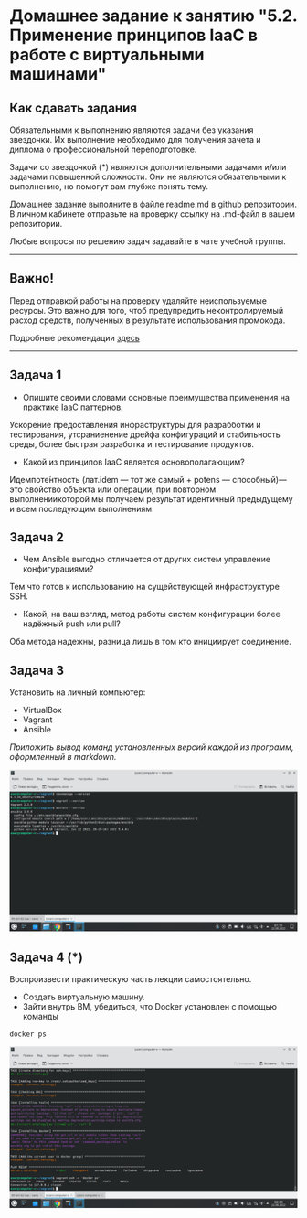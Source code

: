 
# Домашнее задание к занятию "5.2. Применение принципов IaaC в работе с виртуальными машинами"

## Как сдавать задания

Обязательными к выполнению являются задачи без указания звездочки. Их выполнение необходимо для получения зачета и диплома о профессиональной переподготовке.

Задачи со звездочкой (*) являются дополнительными задачами и/или задачами повышенной сложности. Они не являются обязательными к выполнению, но помогут вам глубже понять тему.

Домашнее задание выполните в файле readme.md в github репозитории. В личном кабинете отправьте на проверку ссылку на .md-файл в вашем репозитории.

Любые вопросы по решению задач задавайте в чате учебной группы.

---


## Важно!

Перед отправкой работы на проверку удаляйте неиспользуемые ресурсы.
Это важно для того, чтоб предупредить неконтролируемый расход средств, полученных в результате использования промокода.

Подробные рекомендации [здесь](https://github.com/netology-code/virt-homeworks/blob/virt-11/r/README.md)

---

## Задача 1

- Опишите своими словами основные преимущества применения на практике IaaC паттернов.


Ускорение предоставления инфраструктуры для разрабботки и тестирования, утсраниенение дрейфа конфигураций и стабильность среды, более быстрая разработка и тестирование продуктов.


- Какой из принципов IaaC является основополагающим?


Идемпоте́нтность (лат.idem — тот же самый + potens — способный)—это свойство объекта или операции, при повторном выполнениикоторой мы получаем результат идентичный предыдущему и всем последующим выполнениям.


## Задача 2

- Чем Ansible выгодно отличается от других систем управление конфигурациями?


Тем что готов к использованию на сущействующей инфраструктуре SSH.


- Какой, на ваш взгляд, метод работы систем конфигурации более надёжный push или pull?


Оба метода надежны, разница лишь в том кто инициирует соединение.

## Задача 3

Установить на личный компьютер:

- VirtualBox
- Vagrant
- Ansible

*Приложить вывод команд установленных версий каждой из программ, оформленный в markdown.*

![](1.png)

## Задача 4 (*)

Воспроизвести практическую часть лекции самостоятельно.

- Создать виртуальную машину.
- Зайти внутрь ВМ, убедиться, что Docker установлен с помощью команды
```
docker ps
```

![](2.png)

